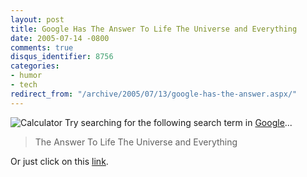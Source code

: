 ```yaml
---
layout: post
title: Google Has The Answer To Life The Universe and Everything
date: 2005-07-14 -0800
comments: true
disqus_identifier: 8756
categories:
- humor
- tech
redirect_from: "/archive/2005/07/13/google-has-the-answer.aspx/"
---
```


![Calculator](http://haacked.com/images/Calculator.gif) Try searching
for the following search term in [Google](http://google.com/)...

> The Answer To Life The Universe and Everything

Or just click on this
[link](http://www.google.com/search?sourceid=navclient-ff&ie=UTF-8&q=the%20answer%20to%20life%20the%20universe%20and%20everything).

